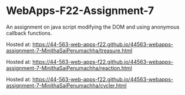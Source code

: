 # WebApps-F22-Assignment-7
An assignment on java script modifying the DOM and using anonymous callback functions.


Hosted at: https://44-563-web-apps-f22.github.io/44563-webapps-assignment-7-MinithaSaiPenumachha/treasure.html<br>

Hosted at: https://44-563-web-apps-f22.github.io/44563-webapps-assignment-7-MinithaSaiPenumachha/reaction.html<br>

Hosted at: https://44-563-web-apps-f22.github.io/44563-webapps-assignment-7-MinithaSaiPenumachha/cycler.html<br>

